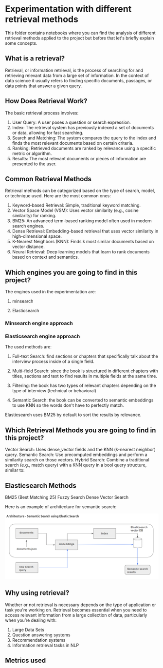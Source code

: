  # Experimentation with different retrieval methods

 This folder contains notebooks where you can find the analysis of different retrieval methods applied to the project but before that let's briefly explain some concepts.

 ## What is a retrieval?

 Retrieval, or information retrieval, is the process of searching for and retrieving relevant data from a large set of information. In the context of data science it usually refers to finding specific documents, passages, or data points that answer a given query.

 ## How Does Retrieval Work?

The basic retrieval process involves:

1. User Query: A user poses a question or search expression.
2. Index: The retrieval system has previously indexed a set of documents or data, allowing for fast searching.
3. Search and Matching: The system compares the query to the index and finds the most relevant documents based on certain criteria.
4. Ranking: Retrieved documents are ranked by relevance using a specific metric or algorithm.
5. Results: The most relevant documents or pieces of information are presented to the user.


## Common Retrieval Methods

Retrieval methods can be categorized based on the type of search, model, or technique used. Here are the most common ones:

1. Keyword-based Retrieval: Simple, traditional keyword matching.
2. Vector Space Model (VSM): Uses vector similarity (e.g., cosine similarity) for ranking.
3. BM25: An advanced term-based ranking model often used in modern search engines.
4. Dense Retrieval: Embedding-based retrieval that uses vector similarity in high-dimensional space.
5. K-Nearest Neighbors (KNN): Finds k most similar documents based on vector distance.
6. Neural Retrieval: Deep learning models that learn to rank documents based on context and semantics.


## Which engines you are going to find in this project?

The engines used in the experimentation are:

1. minsearch

2. Elasticsearch

### Minsearch engine approach

### Elasticsearch engine approach

The used methods are:

1. Full-text Search: find sections or chapters that specifically talk about the interview process inside of a single field.

2. Multi-field Search: since the book is structured in different chapters with titles, 
sections and text to find results in multiple fields at the same time.

3. Filtering: the book has two types of relevant chapters depending on the type of interview (technical or behavioral)

4. Semantic Search: the book can be converted to semantic embeddings to use KNN so the words don't have to perfectly match. 

Elasticsearch uses BM25 by default to sort the results by relevance.

## Which Retrieval Methods you are going to find in this project?

Vector Search: Uses dense_vector fields and the KNN (k-nearest neighbor) query.
Semantic Search: Use precomputed embeddings and perform a similarity search on those vectors.
Hybrid Search: Combine a traditional search (e.g., match query) with a KNN query in a bool query structure, similar to:

## Elasticsearch Methods
BM25 (Best Matching 25)
Fuzzy Search
Dense Vector Search


Here is an example of architecture for semantic search:

 <div align="center">
     <img src="../../images/retrieval-schema.png" alt="Retrieval Schema" width="800" />
 </div>

 ## Why using retrieval?

 Whether or not retrieval is necessary depends on the type of application or task you're working on. Retrieval becomes essential when you need to access relevant information from a large collection of data, particularly when you’re dealing with:

 1. Large Data Sets
 2. Question answering systems
 3. Recommendation systems
 4. Information retrieval tasks in NLP


 ## Metrics used